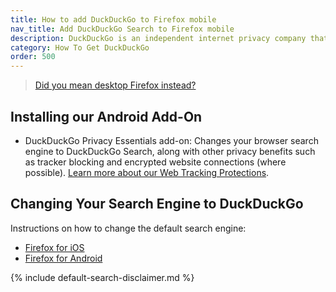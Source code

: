 ```yaml
---
title: How to add DuckDuckGo to Firefox mobile
nav_title: Add DuckDuckGo Search to Firefox mobile
description: DuckDuckGo is an independent internet privacy company that offers a private alternative to Google search & Chrome in one free app.
category: How To Get DuckDuckGo
order: 500
---
```


> <a href="{{ site.baseurl }}/desktop/firefox">Did you mean desktop Firefox instead?</a>

## Installing our Android Add-On

-   DuckDuckGo Privacy Essentials add-on: Changes your browser search engine to DuckDuckGo Search, along with other privacy benefits such as tracker blocking and encrypted website connections (where possible). <a href="{{ site.baseurl }}/privacy/web-tracking-protections/">Learn more about our Web Tracking Protections</a>.

## Changing Your Search Engine to DuckDuckGo

Instructions on how to change the default search engine:

-   [Firefox for iOS](https://support.mozilla.org/en-US/kb/change-your-default-search-engine-firefox-ios)
-   [Firefox for Android](https://support.mozilla.org/en-US/kb/manage-my-default-search-engines-firefox-android)

{% include default-search-disclaimer.md %}
